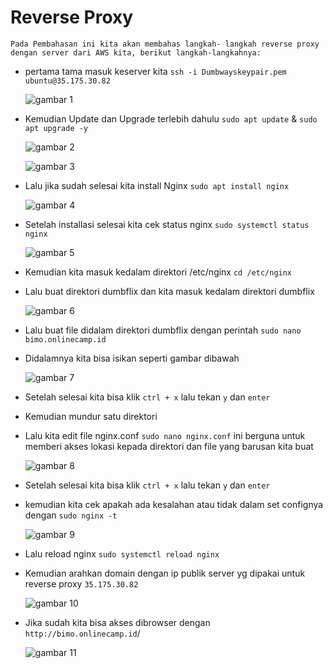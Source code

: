 # Reverse Proxy
    Pada Pembahasan ini kita akan membahas langkah- langkah reverse proxy dengan server dari AWS kita, berikut langkah-langkahnya:

 * pertama tama masuk keserver kita `ssh -i Dumbwayskeypair.pem ubuntu@35.175.30.82`

    ![gambar 1](assets/proxy1.png)

 * Kemudian Update dan Upgrade terlebih dahulu `sudo apt update` & `sudo apt upgrade -y`

    ![gambar 2](assets/proxy2.png)

    ![gambar 3](assets/proxy3.png)

 * Lalu jika sudah selesai kita install Nginx `sudo apt install nginx`

    ![gambar 4](assets/proxy4.png)

 * Setelah installasi selesai kita cek status nginx `sudo systemctl status nginx`

    ![gambar 5](assets/proxy5.png)

 * Kemudian kita masuk kedalam direktori /etc/nginx `cd /etc/nginx`
 * Lalu buat direktori dumbflix dan kita masuk kedalam direktori dumbflix 

    ![gambar 6](assets/proxy6.png)

 * Lalu buat file didalam direktori dumbflix dengan perintah `sudo nano bimo.onlinecamp.id`
 * Didalamnya kita bisa isikan seperti gambar dibawah

    ![gambar 7](assets/proxy7.png)

 * Setelah selesai kita bisa klik `ctrl + x` lalu tekan `y` dan `enter`
 * Kemudian mundur satu direktori
 * Lalu kita edit file nginx.conf `sudo nano nginx.conf` ini berguna untuk memberi akses lokasi kepada direktori dan file yang barusan kita buat

    ![gambar 8](assets/proxy8.png)
 
 * Setelah selesai kita bisa klik `ctrl + x` lalu tekan `y` dan `enter`
 * kemudian kita cek apakah ada kesalahan atau tidak dalam set confignya dengan `sudo nginx -t`

    ![gambar 9](assets/proxy9.png)

 * Lalu reload nginx `sudo systemctl reload nginx`
 * Kemudian arahkan domain dengan ip publik server yg dipakai untuk reverse proxy `35.175.30.82`

    ![gambar 10](assets/proxy10.png)

* Jika sudah kita bisa akses dibrowser dengan `http://bimo.onlinecamp.id`/

    ![gambar 11](assets/proxy11.png)